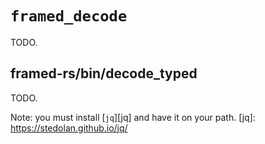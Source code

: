 # `framed_decode`

TODO.

## framed-rs/bin/decode_typed

TODO.

Note: you must install [`jq`][jq] and have it on your path.
[jq]: https://stedolan.github.io/jq/

